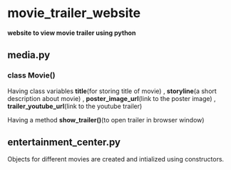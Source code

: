# movie_trailer_website
**website to view movie trailer using python**

## media.py
### class Movie()
Having class variables **title**(for storing title of movie) , **storyline**(a short description about movie) , **poster_image_url**(link to the poster image) , **trailer_youtube_url**(link to the youtube trailer)

Having a method **show_trailer()**(to open trailer in browser window)

## entertainment_center.py
Objects for different movies are created and intialized using constructors.
